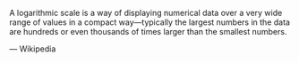 A logarithmic scale is a way of displaying numerical data over a very wide range of values in a compact way—typically the largest numbers in the data are hundreds or even thousands of times larger than the smallest numbers.

— Wikipedia
